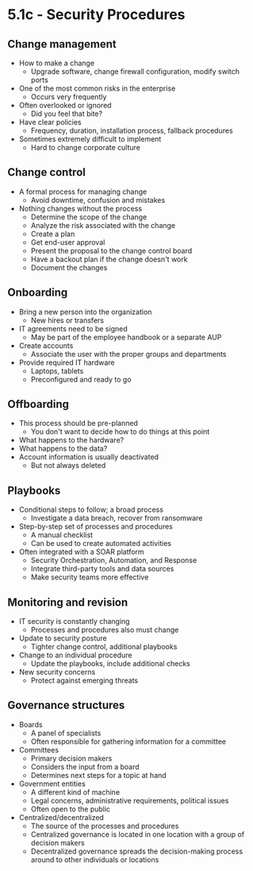 # 5.1c - Security Procedures
## Change management
- How to make a change
	- Upgrade software, change firewall configuration, modify switch ports
- One of the most common risks in the enterprise
	- Occurs very frequently
- Often overlooked or ignored
	- Did you feel that bite?
- Have clear policies
	- Frequency, duration, installation process, fallback procedures
- Sometimes extremely difficult to implement
	- Hard to change corporate culture
## Change control
- A formal process for managing change
	- Avoid downtime, confusion and mistakes
- Nothing changes without the process
	- Determine the scope of the change
	- Analyze the risk associated with the change
	- Create a plan
	- Get end-user approval
	- Present the proposal to the change control board
	- Have a backout plan if the change doesn't work
	- Document the changes
## Onboarding
- Bring a new person into the organization
	- New hires or transfers
- IT agreements need to be signed
	- May be part of the employee handbook or a separate AUP
- Create accounts
	- Associate the user with the proper groups and departments
- Provide required IT hardware
	- Laptops, tablets
	- Preconfigured and ready to go
## Offboarding
- This process should be pre-planned
	- You don't want to decide how to do things at this point
- What happens to the hardware?
- What happens to the data?
- Account information is usually deactivated
	- But not always deleted
## Playbooks
- Conditional steps to follow; a broad process
	- Investigate a data breach, recover from ransomware
- Step-by-step set of processes and procedures
	- A manual checklist
	- Can be used to create automated activities
- Often integrated with a SOAR platform
	- Security Orchestration, Automation, and Response
	- Integrate third-party tools and data sources
	- Make security teams more effective
## Monitoring and revision
- IT security is constantly changing
	- Processes and procedures also must change
- Update to security posture
	- Tighter change control, additional playbooks
- Change to an individual procedure
	- Update the playbooks, include additional checks
- New security concerns
	- Protect against emerging threats
## Governance structures
- Boards
	- A panel of specialists
	- Often responsible for gathering information for a committee
- Committees
	- Primary decision makers
	- Considers the input from a board
	- Determines next steps for a topic at hand
- Government entities
	- A different kind of machine
	- Legal concerns, administrative requirements, political issues
	- Often open to the public
- Centralized/decentralized
	- The source of the processes and procedures
	- Centralized governance is located in one location with a group of decision makers
	- Decentralized governance spreads the decision-making process around to other individuals or locations